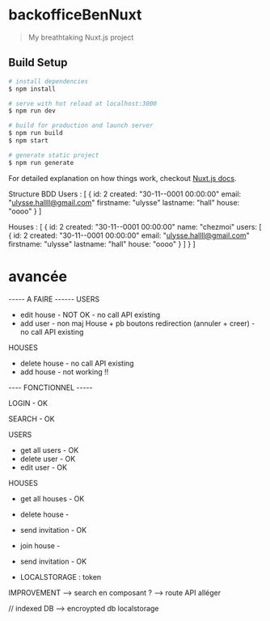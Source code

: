 # backofficeBenNuxt

> My breathtaking Nuxt.js project

## Build Setup

``` bash
# install dependencies
$ npm install

# serve with hot reload at localhost:3000
$ npm run dev

# build for production and launch server
$ npm run build
$ npm start

# generate static project
$ npm run generate
```

For detailed explanation on how things work, checkout [Nuxt.js docs](https://nuxtjs.org).


Structure BDD 
Users : [
    {
        id: 2
        created: "30-11--0001 00:00:00"
        email: "ulysse.hallll@gmail.com"
        firstname: "ulysse"
        lastname: "hall"
        house: "oooo"
    }
]

Houses : [
    {
        id: 2
        created: "30-11--0001 00:00:00"
        name: "chezmoi"
        users: [
            {
                id: 2
                created: "30-11--0001 00:00:00"
                email: "ulysse.hallll@gmail.com"
                firstname: "ulysse"
                lastname: "hall"
                house: "oooo"
            }
        ]
    }
]


# avancée 

-----  A FAIRE ------ 
USERS
- edit house    - NOT OK - no call API existing
- add user      - non maj House + pb boutons redirection (annuler + creer)  -  no call API existing

HOUSES
- delete house      - no call API existing
- add house         - not working !!


---- FONCTIONNEL ----- 

LOGIN           - OK

SEARCH          - OK

USERS 
- get all users - OK
- delete user   - OK
- edit user     - OK 

HOUSES 
- get all houses    - OK
- delete house      - 
- send invitation   - OK
- join house        - 
- send invitation   - OK

- LOCALSTORAGE : token

IMPROVEMENT 
--> search en composant ?
--> route API alléger

// indexed DB --> encroypted db localstorage 